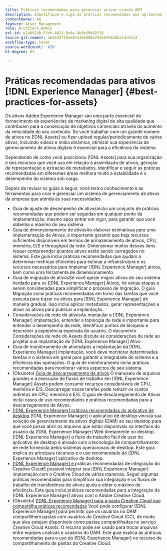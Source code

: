 ```yaml
---
title: Práticas recomendadas para gerenciar ativos usando AEM
description: Identifique e siga as práticas recomendadas que aprimoram a estabilidade e o desempenho do sistema sob carga, dependendo da implantação do  [!DNL Experience Manager] Assets e dos recursos usados para assimilar e processar ativos.
contentOwner: AG
feature: Asset Management
role: Architect,Admin
exl-id: e2ab924b-53cb-4011-8c0a-9e8e59dd2f16
source-git-commit: de5632ff0ee87a4ded88e792b57e818baf4c01a3
workflow-type: tm+mt
source-wordcount: '626'
ht-degree: 0%

---
```


# Práticas recomendadas para ativos [!DNL Experience Manager] {#best-practices-for-assets}

Os ativos Adobe Experience Manager são uma parte essencial do fornecimento de experiências de marketing digital de alta qualidade que contribuem para a consecução de objetivos comerciais através do aumento da velocidade do seu conteúdo. Se você trabalhar com um grande número de ativos no [!DNL Assets] ou fizer upload regular/periodicamente de vários ativos, incluindo vídeos e mídia dinâmica, otimizar sua experiência de gerenciamento de ativos digitais é essencial para a eficiência do sistema.

Dependendo de como você posicionou [!DNL Assets] para sua organização e dos recursos que você usa em relação à assimilação de ativos, geração de representação e extração de metadados, identificar e seguir as práticas recomendadas em diferentes áreas melhora muito a estabilidade e o desempenho do sistema sob carga.

Depois de revisar os guias a seguir, você terá o conhecimento e as ferramentas para criar e gerenciar um sistema de gerenciamento de ativos da empresa que atenda às suas necessidades.

* [](performance-tuning-guidelines.md)
Guia de ajuste de desempenho de ativosInclui um conjunto de práticas recomendadas que podem ser seguidas em qualquer ponto da implementação, mesmo após entrar em vigor, para garantir que você obtenha o máximo do seu sistema.
* [](assets-sizing-guide.md)
Guia de dimensionamento de ativosAo elaborar estimativas para uma implementação de Ativos, é importante garantir que haja recursos suficientes disponíveis em termos de armazenamento de ativos, CPU, memória, E/S e throughput da rede. Dimensionar muitos desses itens requer compreender quantos ativos estão sendo carregados no sistema. Este guia inclui práticas recomendadas que ajudam a determinar métricas eficientes para estimar a infraestrutura e os recursos necessários para implantar [!DNL Experience Manager] ativos, bem como uma ferramenta de dimensionamento.
* [](assets-migration-guide.md)
Guia de migração de ativosSe você quiser migrar ativos do seu sistema herdado para os  [!DNL Experience Manager] Ativos, há várias etapas a serem consideradas para simplificar o processo de migração. O guia Migração inclui práticas recomendadas em torno das tarefas que você executa para trazer os ativos para [!DNL Experience Manager] de maneira gradual. Isso inclui aplicar metadados, gerar representações e ativar os ativos para publicar a implantação.
* [](assets-network-considerations.md)
Considerações de rede de ativosAo manipular a  [!DNL Experience Manager] implantação, entender a topologia de rede é importante para entender o desempenho da rede, identificar pontos de bloqueio e descrever a experiência esperada do usuário. O documento Considerações de rede do Assets discute as considerações de rede ao projetar sua implantação do [!DNL Experience Manager] Ativo.
* [](assets-monitoring-best-practices.md)
Guia de monitoramento de ativosApós a implantação da  [!DNL Experience Manager] implantação, você deve monitorar determinadas tarefas e o sistema em geral para garantir a integridade do sistema e a eficiência das operações. O guia de monitoramento inclui práticas recomendadas para monitorar vários aspectos de seu sistema.
* (Obsoleto) [Guia de descarregamento de ativos](assets-offloading-best-practices.md)
O manuseio de arquivos grandes e a execução de fluxos de trabalho em [!DNL Experience Manager] Assets podem consumir recursos consideráveis de CPU, memória e E/S. Descarregar essas tarefas pode reduzir os custos indiretos de CPU, memória e E/S. O guia de descarregamento de Ativos inclui casos de uso recomendados e práticas recomendadas para a descarregamento de Ativos.
* [[!DNL Experience Manager] práticas recomendadas do aplicativo de desktop](https://helpx.adobe.com/experience-manager/desktop-app/aem-desktop-app-best-practices.html)
   [!DNL Experience Manager] o aplicativo de desktop vincula sua solução de gerenciamento de ativos digitais (DAM) ao seu desktop para que você possa abrir os arquivos que estão disponíveis na interface do usuário da  [!DNL Experience Manager] Web diretamente no desktop. [!DNL Experience Manager] o fluxo de trabalho fácil de usar do aplicativo de desktop é ativado com a tecnologia de compartilhamento de rede fornecida pelos sistemas operacionais de desktop. Este guia explica os principais recursos e o uso recomendado do [!DNL Experience Manager] aplicativo de desktop.
* [[!DNL Experience Manager] e ](aem-cc-integration-best-practices.md)
práticas recomendadas de integração do Creative CloudÉ possível integrar sua  [!DNL Experience Manager] implantação com o Creative Cloud de várias maneiras. Seguir algumas práticas recomendadas para simplificar sua integração e os fluxos de trabalho de transferência de ativos ajuda a obter o máximo de eficiência. Este guia inclui práticas recomendadas para a integração de [!DNL Experience Manager] ativos com o Adobe Creative Cloud.
* (Obsoleto) [[!DNL Experience Manager] para a pasta Creative Cloud que compartilha práticas recomendadas](aem-cc-folder-sharing-best-practices.md)
Você pode configurar [!DNL Experience Manager] para permitir que os usuários no DAM compartilhem pastas com usuários do Creative Cloud (CC), de modo que eles estejam disponíveis como pastas compartilhadas no serviço Creative Cloud Assets. O recurso pode ser usado para trocar arquivos entre equipes criativas e usuários do DAM. Este guia explica as práticas recomendadas para o uso do [!DNL Experience Manager] no recurso de compartilhamento de pastas do Creative Cloud.
